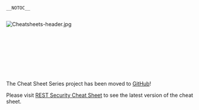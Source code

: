 `__NOTOC__`

<div style="width:100%;height:160px;border:0,margin:0;overflow: hidden;">

![Cheatsheets-header.jpg](Cheatsheets-header.jpg
"Cheatsheets-header.jpg")

</div>

The Cheat Sheet Series project has been moved to
[GitHub](https://github.com/OWASP/CheatSheetSeries)\!

Please visit [REST Security Cheat
Sheet](https://github.com/OWASP/CheatSheetSeries/blob/master/cheatsheets/REST_Security_Cheat_Sheet.md)
to see the latest version of the cheat sheet.